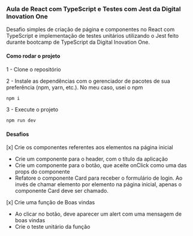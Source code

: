 ### Aula de React com TypeScript e Testes com Jest da Digital Inovation One

Desafio simples de criação de página e componentes no React com TypeScript e implementação de testes unitários utilizando o Jest feito durante bootcamp de TypeScript da Digital Inovation One.

#### Como rodar o projeto

1 - Clone o repositório

2 - Instale as dependências com o gerenciador de pacotes de sua preferência (npm, yarn, etc.). No meu caso, usei o npm

```bash
npm i
```
3 - Execute o projeto

```bash
npm run dev
```

#### Desafios
[x] Crie os componentes referentes aos elementos na página inicial
  - Crie um componente para o header, com o título da aplicação
  - Crie um componente para o botão, que aceite onClick como uma das props do componente
  - Refatore o componente Card para receber o formulário de login. Ao invés de chamar elemento por elemento na página inicial, apenas o componente Card deve ser chamado.

[x] Crie uma função de Boas vindas
  - Ao clicar no botão, deve aparecer um alert com uma mensagem de boas vindas
  - Crie o teste unitário da função